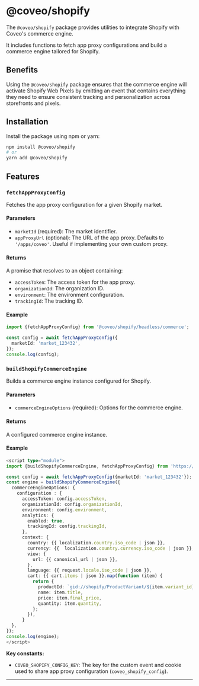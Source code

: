 # @coveo/shopify

The `@coveo/shopify` package provides utilities to integrate Shopify with Coveo's commerce engine.

It includes functions to fetch app proxy configurations and build a commerce engine tailored for Shopify.

## Benefits

Using the `@coveo/shopify` package ensures that the commerce engine will activate Shopify Web Pixels by emitting an event that contains everything they need to ensure consistent tracking and personalization across storefronts and pixels.

## Installation

Install the package using npm or yarn:

```bash
npm install @coveo/shopify
# or
yarn add @coveo/shopify
```

## Features

### `fetchAppProxyConfig`

Fetches the app proxy configuration for a given Shopify market.

#### Parameters

- `marketId` (required): The market identifier.
- `appProxyUrl` (optional): The URL of the app proxy. Defaults to `'/apps/coveo'`. Useful if implementing your own custom proxy.

#### Returns

A promise that resolves to an object containing:

- `accessToken`: The access token for the app proxy.
- `organizationId`: The organization ID.
- `environment`: The environment configuration.
- `trackingId`: The tracking ID.

#### Example

```typescript
import {fetchAppProxyConfig} from '@coveo/shopify/headless/commerce';

const config = await fetchAppProxyConfig({
  marketId: 'market_123432',
});
console.log(config);
```

### `buildShopifyCommerceEngine`

Builds a commerce engine instance configured for Shopify.

#### Parameters

- `commerceEngineOptions` (required): Options for the commerce engine.

#### Returns

A configured commerce engine instance.

#### Example

```typescript
<script type="module">
import {buildShopifyCommerceEngine, fetchAppProxyConfig} from 'https://static.cloud.coveo.com/shopify/v1/headless/commerce.esm.js';

const config = await fetchAppProxyConfig({marketId: 'market_123432'});
const engine = buildShopifyCommerceEngine({
  commerceEngineOptions: {
    configuration : {
      accessToken: config.accessToken,
      organizationId: config.organizationId,
      environment: config.environment,
      analytics: {
        enabled: true,
        trackingId: config.trackingId,
      },
      context: {
        country: {{ localization.country.iso_code | json }},
        currency: {{  localization.country.currency.iso_code | json }},
        view: {
          url: {{ canonical_url | json }},
        },
        language: {{ request.locale.iso_code | json }},
        cart: {{ cart.items | json }}.map(function (item) {
          return {
            productId: `gid://shopify/ProductVariant/${item.variant_id}`,
            name: item.title,
            price: item.final_price,
            quantity: item.quantity,
          };
        }),
      }
  },
});
console.log(engine);
</script>
```

**Key constants:**

- `COVEO_SHOPIFY_CONFIG_KEY`: The key for the custom event and cookie used to share app proxy configuration (`coveo_shopify_config`).

---
